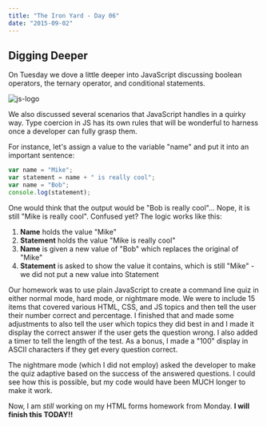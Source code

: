 ```yaml
---
title: "The Iron Yard - Day 06"
date: "2015-09-02"
---
```


## Digging Deeper

On Tuesday we dove a little deeper into JavaScript discussing boolean operators, the ternary operator, and conditional statements.

![js-logo](https://res.cloudinary.com/drumsensei/image/upload/v1515222850/2015-09-02_1_wvwoau.jpg)

We also discussed several scenarios that JavaScript handles in a quirky way. Type coercion in JS has its own rules that will be wonderful to harness once a developer can fully grasp them.

For instance, let's assign a value to the variable "name" and put it into an important sentence:

```javascript
var name = "Mike";
var statement = name + " is really cool";
var name = "Bob";
console.log(statement);
```

One would think that the output would be "Bob is really cool"... Nope, it is still "Mike is really cool". Confused yet? The logic works like this:

1.  **Name** holds the value "Mike"
2.  **Statement** holds the value "Mike is really cool"
3.  **Name** is given a new value of "Bob" which replaces the original of "Mike"
4.  **Statement** is asked to show the value it contains, which is still "Mike" - we did not put a new value into Statement

Our homework was to use plain JavaScript to create a command line quiz in either normal mode, hard mode, or nightmare mode. We were to include 15 items that covered various HTML, CSS, and JS topics and then tell the user their number correct and percentage. I finished that and made some adjustments to also tell the user which topics they did best in and I made it display the correct answer if the user gets the question wrong. I also added a timer to tell the length of the test. As a bonus, I made a "100" display in ASCII characters if they get every question correct.

The nightmare mode (which I did not employ) asked the developer to make the quiz adaptive based on the success of the answered questions. I could see how this is possible, but my code would have been MUCH longer to make it work.

Now, I am _still_ working on my HTML forms homework from Monday. **I will finish this TODAY!!**
